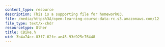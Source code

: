 ```yaml
---
content_type: resource
description: This is a supporting file for homework03.
file: /media/https%3A/open-learning-course-data-rc.s3.amazonaws.com/12-010-computational-methods-of-scientific-programming-fall-2011/3b4a74cc83f702feae4593d925c76448_CBike.h
file_type: text/x-chdr
resourcetype: Other
title: CBike.h
uid: 3b4a74cc-83f7-02fe-ae45-93d925c76448
---
```


